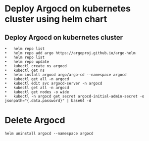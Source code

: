 # Deploy Argocd on kubernetes cluster using helm chart

## Deploy Argocd on kubernetes cluster
```
•	helm repo list
•	helm repo add argo https://argoproj.github.io/argo-helm
•	helm repo list
•	helm repo update
•	kubectl create ns argocd
•	kubectl get ns
•	helm install argocd argo/argo-cd --namespace argocd
•	kubectl get all -n argocd
•	kubectl edit svc argocd-server -n argocd
•	kubectl get all -n argocd
•	kubectl get nodes -o wide
•	kubectl -n argocd get secret argocd-initial-admin-secret -o jsonpath="{.data.password}" | base64 -d

```


# Delete Argocd
```
helm uninstall argocd --namespace argocd
```
